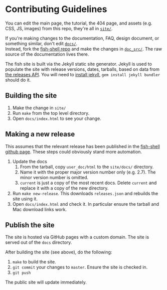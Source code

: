 # Contributing Guidelines

You can edit the main page, the tutorial, the 404 page, and assets (e.g. CSS, JS, images) from this repo,
they're all in [`site/`](site).

If you're making changes to the documentation, FAQ, design document, or something similar, don't edit [`docs/`](site/docs/).  
Instead, fork the [fish-shell repo](https://github.com/fish-shell/fish-shell) and make the changes in [`doc_src/`](https://github.com/fish-shell/fish-shell/blob/master/doc_src/).
The raw source of the documentation lives there.

The fish site is built via the Jekyll static site generator. Jekyll is used to populate the site with release versions, dates, tarballs, based on data from [the releases API](https://api.github.com/repos/fish-shell/fish-shell/releases). You will need to [install jekyll](https://jekyllrb.com), `gem install jekyll bundler` should do it.

## Building the site

1. Make the change in `site/`
2. Run `make` from the top level directory.
3. Open `docs/index.html` to see your change.

##  Making a new release

This assumes that the relevant release has been published in the [fish-shell github page](https://github.com/fish-shell/fish-shell/releases). These steps could obviously stand more automation.

1. Update the docs
    1. From the tarball, copy `user_doc/html` to the `site/docs/` directory.
    2. Name it with the proper major version number only (e.g. 2.7). The minor version number is omitted.
    3. `current` is just a copy of the most recent docs.  Delete `current` and replace it with a copy of the new directory.
2. Run `make new-release`. This downloads `releases.json` and rebuilds the site using it.
3. Open `docs/index.html` and check it. In particular ensure the tarball and Mac download links work.

## Publish the site

The site is hosted via GitHub pages with a custom domain. The site is served out of the `docs` directory.

After building the site (see above), do the following:

1. `make` to build the site.
2. `git commit` your changes to `master`. Ensure the site is checked in.
4. `git push`

The public site will update immediately.
